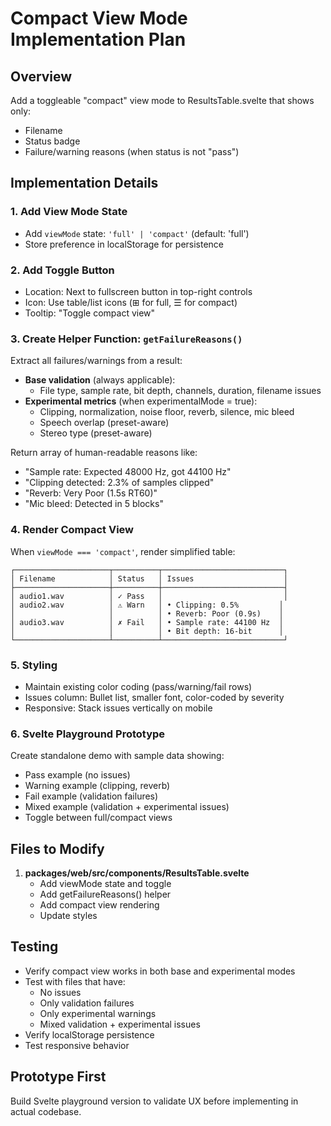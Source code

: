 # Compact View Mode Implementation Plan

## Overview
Add a toggleable "compact" view mode to ResultsTable.svelte that shows only:
- Filename
- Status badge
- Failure/warning reasons (when status is not "pass")

## Implementation Details

### 1. Add View Mode State
- Add `viewMode` state: `'full' | 'compact'` (default: 'full')
- Store preference in localStorage for persistence

### 2. Add Toggle Button
- Location: Next to fullscreen button in top-right controls
- Icon: Use table/list icons (⊞ for full, ☰ for compact)
- Tooltip: "Toggle compact view"

### 3. Create Helper Function: `getFailureReasons()`
Extract all failures/warnings from a result:
- **Base validation** (always applicable):
  - File type, sample rate, bit depth, channels, duration, filename issues
- **Experimental metrics** (when experimentalMode = true):
  - Clipping, normalization, noise floor, reverb, silence, mic bleed
  - Speech overlap (preset-aware)
  - Stereo type (preset-aware)

Return array of human-readable reasons like:
- "Sample rate: Expected 48000 Hz, got 44100 Hz"
- "Clipping detected: 2.3% of samples clipped"
- "Reverb: Very Poor (1.5s RT60)"
- "Mic bleed: Detected in 5 blocks"

### 4. Render Compact View
When `viewMode === 'compact'`, render simplified table:
```
┌─────────────────────┬──────────┬───────────────────────────┐
│ Filename            │ Status   │ Issues                    │
├─────────────────────┼──────────┼───────────────────────────┤
│ audio1.wav          │ ✓ Pass   │                           │
│ audio2.wav          │ ⚠ Warn   │ • Clipping: 0.5%         │
│                     │          │ • Reverb: Poor (0.9s)    │
│ audio3.wav          │ ✗ Fail   │ • Sample rate: 44100 Hz  │
│                     │          │ • Bit depth: 16-bit      │
└─────────────────────┴──────────┴───────────────────────────┘
```

### 5. Styling
- Maintain existing color coding (pass/warning/fail rows)
- Issues column: Bullet list, smaller font, color-coded by severity
- Responsive: Stack issues vertically on mobile

### 6. Svelte Playground Prototype
Create standalone demo with sample data showing:
- Pass example (no issues)
- Warning example (clipping, reverb)
- Fail example (validation failures)
- Mixed example (validation + experimental issues)
- Toggle between full/compact views

## Files to Modify
1. **packages/web/src/components/ResultsTable.svelte**
   - Add viewMode state and toggle
   - Add getFailureReasons() helper
   - Add compact view rendering
   - Update styles

## Testing
- Verify compact view works in both base and experimental modes
- Test with files that have:
  - No issues
  - Only validation failures
  - Only experimental warnings
  - Mixed validation + experimental issues
- Verify localStorage persistence
- Test responsive behavior

## Prototype First
Build Svelte playground version to validate UX before implementing in actual codebase.
